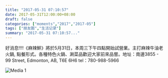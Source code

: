 ```yaml
---
title: "2017-05-31 07:10:57"
date: 2017-05-31T12:00:00+08:00
draft: false
categories: ["moments","2017","2017-05"]
tags: ["朋友圈","生活记录"]
summary: "2017-05-31 07:10:57..."
---
```


好消息‼️‼️《麻辣鮮》將於5月31日，本周三下午四點開始試營業。主打麻辣牛油老火鍋, 點餐形式。各種特色火鍋、涮菜品歡迎大家前來品嘗。地址：南邊3855 - 99 Street, Edmonton, AB, T6E 6H6 tel：780-988-5966

![Media 1](/Moments/photos/2017-05-31/201705310710570.jpg)

